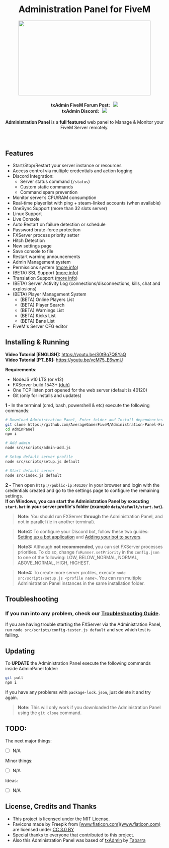 <p align="center">
	<h1 align="center">
		Administration Panel for FiveM
	</h1>
	<p align="center">
		<img width="420" height="237" src="https://i.imgur.com/acV0dfO.png">
	</p>
	<h4 align="center">
		txAdmin FiveM Forum Post: &nbsp; <a href="https://forum.fivem.net/t/530475"><img src="https://img.shields.io/badge/dynamic/json.svg?color=green&label=txAdmin&query=views&suffix=%20views&url=https%3A%2F%2Fforum.fivem.net%2Ft%2F530475.json"></img></a>  <br/>
		txAdmin Discord: &nbsp; <a href="https://discord.gg/f3TsfvD"><img src="https://discordapp.com/api/guilds/577993482761928734/widget.png?style=shield"></img></a>
	</h4>
	<p align="center">
		<b>Administration Panel</b> is a <b>full featured</b> web panel to Manage & Monitor your FiveM Server remotely.
	</p>
</p>

<br/>



## Features
- Start/Stop/Restart your server instance or resources
- Access control via multiple credentials and action logging
- Discord Integration:
	- Server status command (`/status`)
	- Custom static commands
	- Command spam prevention
- Monitor server’s CPU/RAM consumption
- Real-time playerlist with ping + steam-linked accounts (when available)
- OneSync Support (more than 32 slots server)
- Linux Support
- Live Console
- Auto Restart on failure detection or schedule
- Password brute-force protection
- FXServer process priority setter
- Hitch Detection
- New settings page
- Save console to file
- Restart warning announcements
- Admin Management system
- Permissions system ([more info](docs/permissions.md))
- (BETA) SSL Support ([more info](docs/ssl_support.md))
- Translation Support ([more info](docs/translation.md))
- (BETA) Server Activity Log (connections/disconnections, kills, chat and explosions)
- (BETA) Player Management System
	- (BETA) Online Players List
	- (BETA) Player Search
	- (BETA) Warnings List
	- (BETA) Kicks List
	- (BETA) Bans List
- FiveM's Server CFG editor


## Installing & Running

**Video Tutorial [ENGLISH]:** https://youtu.be/S0tBq7Q8YaQ  
**Video Tutorial [PT_BR]:** https://youtu.be/vcM75_E6wmU

**Requirements**:
- NodeJS v10 LTS (or v12)
- FXServer build 1543+ [(duh)](https://runtime.fivem.net/artifacts/fivem/)
- One TCP listen port opened for the web server (default is 40120)
- Git (only for installs and updates)

**1 -** In the terminal (cmd, bash, powershell & etc) execute the following commands:
```bash
# Download Administration Panel, Enter folder and Install dependencies
git clone https://github.com/AverageGamerFiveM/Administration-Panel-FiveM
cd AdminPanel
npm i

# Add admin
node src/scripts/admin-add.js

# Setup default server profile
node src/scripts/setup.js default

# Start default server
node src/index.js default
```

**2 -** Then open `http://public-ip:40120/` in your browser and login with the credentials created and go to the settings page to configure the remaining settings.   
**If on Windows, you can start the Administration Panel by executing `start.bat` in your server profile's folder (example `data/default/start.bat`).**  

> **Note:** You should run FXServer **through** the Administration Panel, and not in parallel (ie in another terminal).  

> **Note2:** To configure your Discord bot, follow these two guides:  [Setting up a bot application](https://discordjs.guide/preparations/setting-up-a-bot-application.html) and [Adding your bot to servers](https://discordjs.guide/preparations/adding-your-bot-to-servers.html).  

> **Note3:** Although **not recommended**, you can set FXServer processes priorities. To do so, change `fxRunner.setPriority` in the `config.json` to one of the following: LOW, BELOW_NORMAL, NORMAL, ABOVE_NORMAL, HIGH, HIGHEST.  

> **Note4:** To create more server profiles, execute `node src/scripts/setup.js <profile name>`. You can run multiple Administration Panel instances in the same installation folder. 

## Troubleshooting
### If you run into any problem, check our [Troubleshooting Guide](docs/troubleshooting.md).   
If you are having trouble starting the FXServer via the Administration Panel, run `node src/scripts/config-tester.js default` and see which test is failing.  

## Updating
To **UPDATE** the Administration Panel execute the following commands inside AdminPanel folder:
```bash
git pull
npm i
``` 
If you have any problems with `package-lock.json`, just delete it and try again.  
> **Note:** This will only work if you downloaded the Administration Panel using the `git clone` command.  


  
## TODO:
The next major things:
- [ ] N/A

Minor things:
- [ ] N/A

Ideas:
- [ ] N/A 

## License, Credits and Thanks
- This project is licensed under the MIT License.
- Favicons made by Freepik from [www.flaticon.com](www.flaticon.com) are licensed under [CC 3.0 BY](http://creativecommons.org/licenses/by/3.0/)
- Special thanks to everyone that contributed to this project.
- Also this Administration Panel was based of [txAdmin](https://github.com/tabarra/txAdmin) by [Tabarra](https://github.com/tabarra/)
